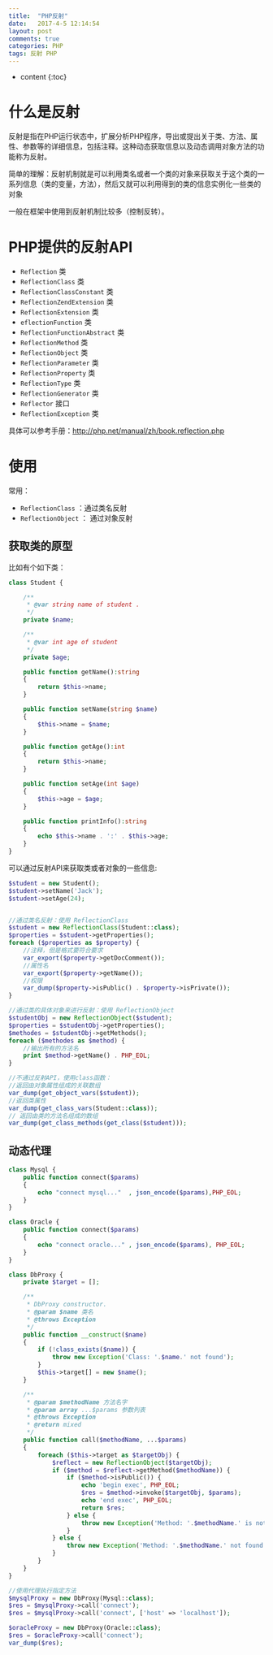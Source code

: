 ```yaml
---
title:  "PHP反射"
date:   2017-4-5 12:14:54
layout: post
comments: true
categories: PHP
tags: 反射 PHP
---
```


* content
{:toc}

# 什么是反射

反射是指在PHP运行状态中，扩展分析PHP程序，导出或提出关于类、方法、属性、参数等的详细信息，包括注释。这种动态获取信息以及动态调用对象方法的功能称为反射。




简单的理解：反射机制就是可以利用类名或者一个类的对象来获取关于这个类的一系列信息（类的变量，方法），然后又就可以利用得到的类的信息实例化一些类的对象

一般在框架中使用到反射机制比较多（控制反转）。


# PHP提供的反射API

- `Reflection`  类
- `ReflectionClass`  类
- `ReflectionClassConstant`  类
- `ReflectionZendExtension` 类
- `ReflectionExtension`  类
- `eflectionFunction`  类
- `ReflectionFunctionAbstract` 类
- `ReflectionMethod`  类
- `ReflectionObject`  类
- `ReflectionParameter`  类
- `ReflectionProperty`  类
- `ReflectionType`  类
- `ReflectionGenerator`  类
- `Reflector` 接口
- `ReflectionException` 类

具体可以参考手册：http://php.net/manual/zh/book.reflection.php

# 使用

常用：

- `ReflectionClass` ：通过类名反射
- `ReflectionObject` ： 通过对象反射


## 获取类的原型

比如有个如下类：

```php
class Student {

    /**
     * @var string name of student .
     */
    private $name;

    /**
     * @var int age of student
     */
    private $age;

    public function getName():string
    {
        return $this->name;
    }

    public function setName(string $name)
    {
        $this->name = $name;
    }

    public function getAge():int
    {
        return $this->name;
    }

    public function setAge(int $age)
    {
        $this->age = $age;
    }

    public function printInfo():string
    {
        echo $this->name . ':' . $this->age;
    }
}
```

可以通过反射API来获取类或者对象的一些信息:
```php
$student = new Student();
$student->setName('Jack');
$student->setAge(24);


//通过类名反射：使用 ReflectionClass
$student = new ReflectionClass(Student::class);
$properties = $student->getProperties();
foreach ($properties as $property) {
    //注释，但是格式要符合要求
    var_export($property->getDocComment());
    //属性名
    var_export($property->getName());
    //权限
    var_dump($property->isPublic() . $property->isPrivate());
}

//通过类的具体对象来进行反射：使用 ReflectionObject
$studentObj = new ReflectionObject($student);
$properties = $studentObj->getProperties();
$methodes = $studentObj->getMethods();
foreach ($methodes as $method) {
    //输出所有的方法名
    print $method->getName() . PHP_EOL;
}

//不通过反射API，使用class函数：
//返回由对象属性组成的关联数组
var_dump(get_object_vars($student));
//返回类属性
var_dump(get_class_vars(Student::class));
// 返回由类的方法名组成的数组
var_dump(get_class_methods(get_class($student)));
```

## 动态代理

```php
class Mysql {
    public function connect($params)
    {
        echo "connect mysql..."  , json_encode($params),PHP_EOL;
    }
}

class Oracle {
    public function connect($params)
    {
        echo "connect oracle..." , json_encode($params), PHP_EOL;
    }
}

class DbProxy {
    private $target = [];

    /**
     * DbProxy constructor.
     * @param $name 类名
     * @throws Exception
     */
    public function __construct($name)
    {
        if (!class_exists($name)) {
            throw new Exception('Class: '.$name.' not found');
        }
        $this->target[] = new $name();
    }

    /**
     * @param $methodName 方法名字
     * @param array ...$params 参数列表
     * @throws Exception
     * @return mixed
     */
    public function call($methodName, ...$params)
    {
        foreach ($this->target as $targetObj) {
            $reflect = new ReflectionObject($targetObj);
            if ($method = $reflect->getMethod($methodName)) {
                if ($method->isPublic()) {
                    echo 'begin exec', PHP_EOL;
                    $res = $method->invoke($targetObj, $params);
                    echo 'end exec', PHP_EOL;
                    return $res;
                } else {
                    throw new Exception('Method: '.$methodName.' is not public');
                }
            } else {
                throw new Exception('Method: '.$methodName.' not found');
            }
        }
    }
}

//使用代理执行指定方法
$mysqlProxy = new DbProxy(Mysql::class);
$res = $mysqlProxy->call('connect');
$res = $mysqlProxy->call('connect', ['host' => 'localhost']);

$oracleProxy = new DbProxy(Oracle::class);
$res = $oracleProxy->call('connect');
var_dump($res);
```
